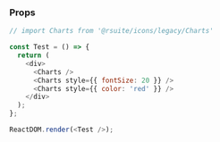 ### Props

<!--start-code-->

```js
// import Charts from '@rsuite/icons/legacy/Charts'

const Test = () => {
  return (
    <div>
      <Charts />
      <Charts style={{ fontSize: 20 }} />
      <Charts style={{ color: 'red' }} />
    </div>
  );
};

ReactDOM.render(<Test />);
```

<!--end-code-->
